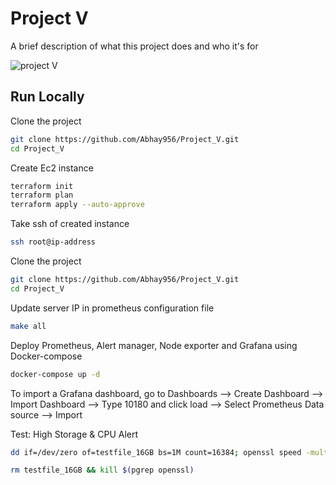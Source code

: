 # Project V

A brief description of what this project does and who it's for

![project V](https://github.com/Abhay956/Project_V/assets/132220412/68ed5a94-063d-47d3-a6d4-d8814c71effa)


## Run Locally

Clone the project

```bash
git clone https://github.com/Abhay956/Project_V.git
cd Project_V
```

Create Ec2 instance

```bash
terraform init
terraform plan
terraform apply --auto-approve
```

Take ssh of created instance

```bash
ssh root@ip-address
```

Clone the project

```bash
git clone https://github.com/Abhay956/Project_V.git
cd Project_V
```
Update server IP in prometheus configuration file

```bash
make all
```

Deploy Prometheus, Alert manager, Node exporter and Grafana using Docker-compose

```bash
docker-compose up -d
```
To import a Grafana dashboard, go to Dashboards –> Create Dashboard –> Import Dashboard –> Type 10180 and click load –> Select Prometheus Data source –> Import

Test: High Storage & CPU Alert
```bash
dd if=/dev/zero of=testfile_16GB bs=1M count=16384; openssl speed -multi $(nproc --all) &
```

```bash
rm testfile_16GB && kill $(pgrep openssl)
```
